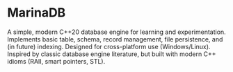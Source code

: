 # MarinaDB
A simple, modern C++20 database engine for learning and experimentation. Implements basic table, schema, record management, file persistence, and (in future) indexing. Designed for cross-platform use (Windows/Linux). Inspired by classic database engine literature, but built with modern C++ idioms (RAII, smart pointers, STL).

